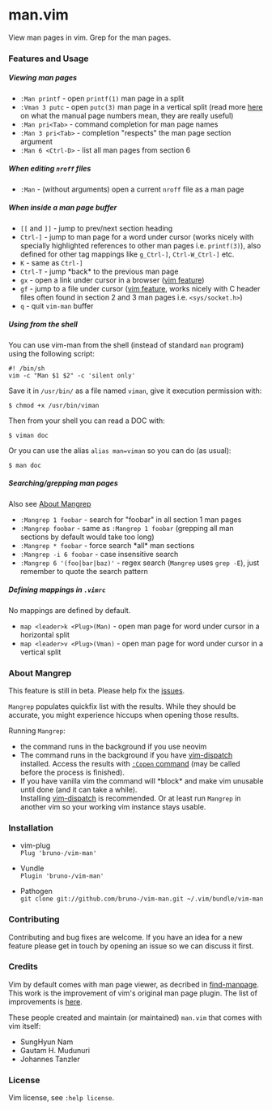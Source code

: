 # man.vim

View man pages in vim. Grep for the man pages.

### Features and Usage

##### Viewing man pages

- `:Man printf` - open `printf(1)` man page in a split
- `:Vman 3 putc` - open `putc(3)` man page in a vertical split (read more
  [here](http://unix.stackexchange.com/a/3587/80379) on what the
  manual page numbers mean, they are really useful)
- `:Man pri<Tab>` - command completion for man page names
- `:Man 3 pri<Tab>` - completion "respects" the man page section argument
- `:Man 6 <Ctrl-D>` - list all man pages from section 6

##### When editing `nroff` files

- `:Man` - (without arguments) open a current `nroff` file as a man page

##### When inside a man page buffer

- `[[` and `]]` - jump to prev/next section heading
- `Ctrl-]` - jump to man page for a word under cursor (works nicely with
  specially highlighted references to other man pages i.e. `printf(3)`), also
  defined for other tag mappings like `g_Ctrl-]`, `Ctrl-W_Ctrl-]` etc.
- `K` - same as `Ctrl-]`
- `Ctrl-T` - jump \*back* to the previous man page
- `gx` - open a link under cursor in a browser
  ([vim feature](http://vimdoc.sourceforge.net/htmldoc/pi_netrw.html#netrw-gx))
- `gf` - jump to a file under cursor
  ([vim feature](http://vimdoc.sourceforge.net/htmldoc/editing.html#gf),
  works nicely with C header files often found in section 2 and 3 man pages i.e.
  `<sys/socket.h>`)
- `q` - quit `vim-man` buffer

##### Using from the shell

You can use vim-man from the shell (instead of standard `man` program) using
the following script:

    #! /bin/sh
    vim -c "Man $1 $2" -c 'silent only'

Save it in `/usr/bin/` as a file named `viman`, give it execution
permission with:

    $ chmod +x /usr/bin/viman

Then from your shell you can read a DOC with:

    $ viman doc

Or you can use the alias `alias man=viman` so you can do (as usual):

    $ man doc

##### Searching/grepping man pages

Also see [About Mangrep](#about-mangrep)

- `:Mangrep 1 foobar` - search for "foobar" in all section 1 man pages
- `:Mangrep foobar` - same as `:Mangrep 1 foobar` (grepping all man sections
  by default would take too long)
- `:Mangrep * foobar` - force search \*all* man sections
- `:Mangrep -i 6 foobar` - case insensitive search
- `:Mangrep 6 '(foo|bar|baz)'` - regex search (`Mangrep` uses `grep -E`), just
  remember to quote the search pattern

##### Defining mappings in `.vimrc`

No mappings are defined by default.

- `map <leader>k <Plug>(Man)` - open man page for word under cursor in a horizontal
  split
- `map <leader>v <Plug>(Vman)` - open man page for word under cursor in a vertical
  split

### About Mangrep

This feature is still in beta.
Please help fix the [issues](https://github.com/bruno-/vim-man/issues/).

`Mangrep` populates quickfix list with the results. While they should be
accurate, you might experience hiccups when opening those results.

Running `Mangrep`:

- the command runs in the background if you use neovim
- The command runs in the background if you have
  [vim-dispatch](https://github.com/tpope/vim-dispatch) installed. Access the
  results with
  [`:Copen` command](https://github.com/tpope/vim-dispatch#background-builds)
  (may be called before the process is finished).
- If you have vanilla vim the command will \*block* and make vim unusable
  until done (and it can take a while).<br/>
  Installing [vim-dispatch](https://github.com/tpope/vim-dispatch)
  is recommended. Or at least run `Mangrep` in another vim so your working vim
  instance stays usable.

### Installation

* vim-plug<br/>
`Plug 'bruno-/vim-man'`

* Vundle<br/>
`Plugin 'bruno-/vim-man'`

* Pathogen<br/>
`git clone git://github.com/bruno-/vim-man.git ~/.vim/bundle/vim-man`

### Contributing

Contributing and bug fixes are welcome. If you have an idea for a new feature
please get in touch by opening an issue so we can discuss it first.

### Credits

Vim by default comes with man page viewer, as decribed in
[find-manpage](http://vimdoc.sourceforge.net/htmldoc/usr_12.html#find-manpage).
This work is the improvement of vim's original man page plugin. The list of
improvements is [here](improvements.md).

These people created and maintain (or maintained) `man.vim` that comes with vim
itself:
* SungHyun Nam
* Gautam H. Mudunuri
* Johannes Tanzler

### License

Vim license, see `:help license`.
